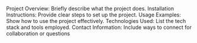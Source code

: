 Project Overview: Briefly describe what the project does.
Installation Instructions: Provide clear steps to set up the project.
Usage Examples: Show how to use the project effectively.
Technologies Used: List the tech stack and tools employed.
Contact Information: Include ways to connect for collaboration or questions
